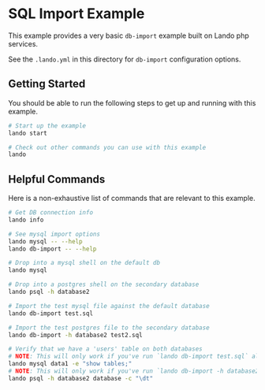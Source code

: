 SQL Import Example
==================

This example provides a very basic `db-import` example built on Lando php services.

See the `.lando.yml` in this directory for `db-import` configuration options.

Getting Started
---------------

You should be able to run the following steps to get up and running with this example.

```bash
# Start up the example
lando start

# Check out other commands you can use with this example
lando
```

Helpful Commands
----------------

Here is a non-exhaustive list of commands that are relevant to this example.

```bash
# Get DB connection info
lando info

# See mysql import options
lando mysql -- --help
lando db-import -- --help

# Drop into a mysql shell on the default db
lando mysql

# Drop into a postgres shell on the secondary database
lando psql -h database2

# Import the test mysql file against the default database
lando db-import test.sql

# Import the test postgres file to the secondary database
lando db-import -h database2 test2.sql

# Verify that we have a 'users' table on both databases
# NOTE: This will only work if you've run `lando db-import test.sql` already
lando mysql data1 -e "show tables;"
# NOTE: This will only work if you've run `lando db-import -h database2 test2.sql` already
lando psql -h database2 database -c "\dt"
```

